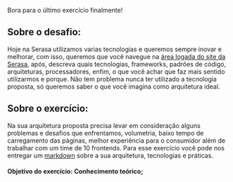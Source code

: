 Bora para o último exercício finalmente!

## Sobre o desafio:
Hoje na Serasa utilizamos varias tecnologias e queremos sempre inovar e melhorar, com isso, queremos que você navegue na [área logada do site da Serasa](https://www.serasa.com.br/area-cliente), após, descreva quais tecnologias, frameworks, padrões de código, arquiteturas, processadores, enfim, o que você achar que faz mais sentido utilizarmos e porque. Não tem problema nunca ter utilizado a tecnologia proposta, só queremos saber o que você imagina como arquitetura ideal.

## Sobre o exercício:
Na sua arquitetura proposta precisa levar em consideração alguns problemas e desafios que enfrentamos, volumetria, baixo tempo de carregamento das páginas, melhor experiência para o consumidor além de trabalhar com um time de 10 frontends. Para esse exercício você pode nos entregar um [markdown](../DELIVERY.md) sobre a sua arquitetura, tecnologias e práticas.


#### Objetivo do exercício: Conhecimento teórico;

